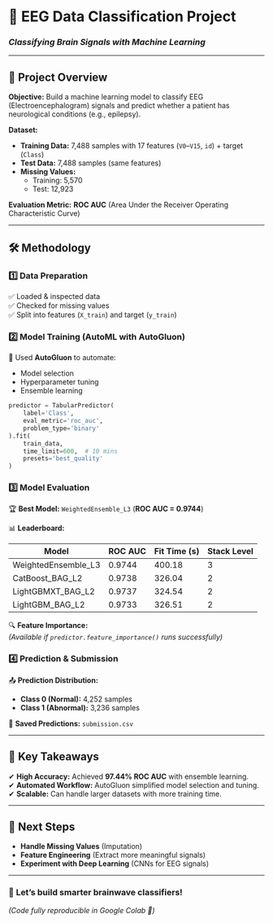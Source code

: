 # 🧠 **EEG Data Classification Project**  
### *Classifying Brain Signals with Machine Learning*  

---

## 📌 **Project Overview**  
**Objective:** Build a machine learning model to classify EEG (Electroencephalogram) signals and predict whether a patient has neurological conditions (e.g., epilepsy).  

**Dataset:**  
- **Training Data:** 7,488 samples with 17 features (`V0`–`V15`, `id`) + target (`Class`)  
- **Test Data:** 7,488 samples (same features)  
- **Missing Values:**  
  - Training: 5,570  
  - Test: 12,923  

**Evaluation Metric:** **ROC AUC** (Area Under the Receiver Operating Characteristic Curve)  

---

## 🛠 **Methodology**  

### **1️⃣ Data Preparation**  
✅ Loaded & inspected data  
✅ Checked for missing values  
✅ Split into features (`X_train`) and target (`y_train`)  

### **2️⃣ Model Training (AutoML with AutoGluon)**  
🚀 Used **AutoGluon** to automate:  
- Model selection  
- Hyperparameter tuning  
- Ensemble learning  

```python
predictor = TabularPredictor(
    label='Class',
    eval_metric='roc_auc',
    problem_type='binary'
).fit(
    train_data,
    time_limit=600,  # 10 mins
    presets='best_quality'
)
```

### **3️⃣ Model Evaluation**  
🏆 **Best Model:** `WeightedEnsemble_L3` (**ROC AUC = 0.9744**)  

📊 **Leaderboard:**  

| Model                  | ROC AUC  | Fit Time (s) | Stack Level |
|------------------------|----------|--------------|-------------|
| WeightedEnsemble_L3    | 0.9744   | 400.18       | 3           |
| CatBoost_BAG_L2        | 0.9738   | 326.04       | 2           |
| LightGBMXT_BAG_L2      | 0.9737   | 324.54       | 2           |
| LightGBM_BAG_L2        | 0.9733   | 326.51       | 2           |

🔍 **Feature Importance:**  
*(Available if `predictor.feature_importance()` runs successfully)*  

### **4️⃣ Prediction & Submission**  
📤 **Prediction Distribution:**  
- **Class 0 (Normal):** 4,252 samples  
- **Class 1 (Abnormal):** 3,236 samples  

💾 **Saved Predictions:** `submission.csv`  

---

## 🎯 **Key Takeaways**  
✔ **High Accuracy:** Achieved **97.44% ROC AUC** with ensemble learning.  
✔ **Automated Workflow:** AutoGluon simplified model selection and tuning.  
✔ **Scalable:** Can handle larger datasets with more training time.  

---

## 🔄 **Next Steps**  
- **Handle Missing Values** (Imputation)  
- **Feature Engineering** (Extract more meaningful signals)  
- **Experiment with Deep Learning** (CNNs for EEG signals)  

---

### 🚀 **Let’s build smarter brainwave classifiers!**  
*(Code fully reproducible in Google Colab 🚀)*  

